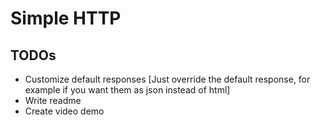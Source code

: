 # Simple HTTP

## TODOs
  - Customize default responses [Just override the default response, for example if you want them as json instead of html]
  - Write readme
  - Create video demo